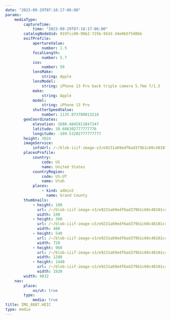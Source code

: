 ```yaml
---
date: "2023-09-29T07:18:17-06:00"
params:
    mediaType:
        captureTime:
            time: "2023-09-29T07:18:17-06:00"
        catalogNodeUid: 0197cc00-98b2-725b-9543-34e0b5f548bb
        exifProfile:
            apertureValue:
                number: 1.5
            focalLength:
                number: 5.7
            iso:
                number: 50
            lensMake:
                string: Apple
            lensModel:
                string: iPhone 13 Pro back triple camera 5.7mm f/1.5
            make:
                string: Apple
            model:
                string: iPhone 13 Pro
            shutterSpeedValue:
                number: 1135.073780013218
        geoCoordinates:
            elevation: 1600.4045911047347
            latitude: 38.686302777777776
            longitude: -109.53202777777777
        height: 3024
        imageService:
            infoUrl: /~/blob-iiif-image-v3/e9231a69edf6ad379b1c60c48101cc9155fcf79de03fb7c6d114e9a731ba7b31/info.json
        placesProfile:
            country:
                code: US
                name: United States
            countryRegion:
                code: US-UT
                name: Utah
            places:
                - kind: admin2
                  name: Grand County
        thumbnails:
            - height: 180
              url: /~/blob-iiif-image-v3/e9231a69edf6ad379b1c60c48101cc9155fcf79de03fb7c6d114e9a731ba7b31/full/240%2C180/0/default.jpg
              width: 240
            - height: 360
              url: /~/blob-iiif-image-v3/e9231a69edf6ad379b1c60c48101cc9155fcf79de03fb7c6d114e9a731ba7b31/full/480%2C360/0/default.jpg
              width: 480
            - height: 540
              url: /~/blob-iiif-image-v3/e9231a69edf6ad379b1c60c48101cc9155fcf79de03fb7c6d114e9a731ba7b31/full/720%2C540/0/default.jpg
              width: 720
            - height: 960
              url: /~/blob-iiif-image-v3/e9231a69edf6ad379b1c60c48101cc9155fcf79de03fb7c6d114e9a731ba7b31/full/1280%2C960/0/default.jpg
              width: 1280
            - height: 1440
              url: /~/blob-iiif-image-v3/e9231a69edf6ad379b1c60c48101cc9155fcf79de03fb7c6d114e9a731ba7b31/full/1920%2C1440/0/default.jpg
              width: 1920
        width: 4032
    nav:
        place:
            us/ut: true
        type:
            media: true
title: IMG_8887.HEIC
type: media
---
```

